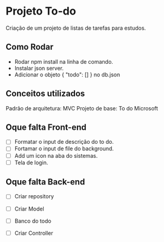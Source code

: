 # Projeto To-do
Criação de um projeto de listas de tarefas para estudos.

## Como Rodar
- Rodar npm install na linha de comando.
- Instalar json server.
- Adicionar o objeto { "todo": [] } no db.json 

## Conceitos utilizados
Padrão de arquitetura: MVC
Projeto de base: To do Microsoft

## Oque falta Front-end
- [ ] Formatar o input de descrição do to do.
- [ ] Fortamar o input de file do background. 
- [ ] Add um icon na aba do sistemas.
- [ ] Tela de login.

## Oque falta Back-end
- [ ] Criar repository
- [ ] Criar Model
- [ ] Banco do todo
- [ ] Criar Controller



